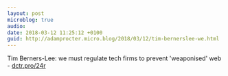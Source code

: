 ```yaml
---
layout: post
microblog: true
audio: 
date: 2018-03-12 11:25:12 +0100
guid: http://adamprocter.micro.blog/2018/03/12/tim-bernerslee-we.html
---
```

Tim Berners-Lee: we must regulate tech firms to prevent 'weaponised' web - [dctr.pro/24r](http://dctr.pro/24r)
